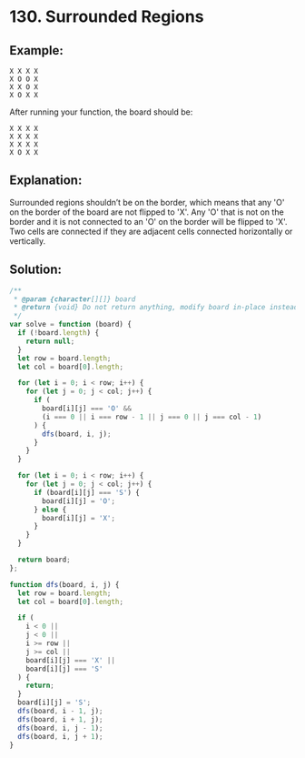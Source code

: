 # 130. Surrounded Regions

## Example:

    X X X X
    X O O X
    X X O X
    X O X X

After running your function, the board should be:

    X X X X
    X X X X
    X X X X
    X O X X

## Explanation:

Surrounded regions shouldn’t be on the border, which means that any 'O' on the border of the board are not flipped to 'X'. Any 'O' that is not on the border and it is not connected to an 'O' on the border will be flipped to 'X'. Two cells are connected if they are adjacent cells connected horizontally or vertically.

## Solution:

```javascript
/**
 * @param {character[][]} board
 * @return {void} Do not return anything, modify board in-place instead.
 */
var solve = function (board) {
  if (!board.length) {
    return null;
  }
  let row = board.length;
  let col = board[0].length;

  for (let i = 0; i < row; i++) {
    for (let j = 0; j < col; j++) {
      if (
        board[i][j] === 'O' &&
        (i === 0 || i === row - 1 || j === 0 || j === col - 1)
      ) {
        dfs(board, i, j);
      }
    }
  }

  for (let i = 0; i < row; i++) {
    for (let j = 0; j < col; j++) {
      if (board[i][j] === 'S') {
        board[i][j] = 'O';
      } else {
        board[i][j] = 'X';
      }
    }
  }

  return board;
};

function dfs(board, i, j) {
  let row = board.length;
  let col = board[0].length;

  if (
    i < 0 ||
    j < 0 ||
    i >= row ||
    j >= col ||
    board[i][j] === 'X' ||
    board[i][j] === 'S'
  ) {
    return;
  }
  board[i][j] = 'S';
  dfs(board, i - 1, j);
  dfs(board, i + 1, j);
  dfs(board, i, j - 1);
  dfs(board, i, j + 1);
}
```
